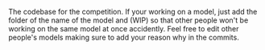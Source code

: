 The codebase for the competition. If your working on a model, just add the folder of the name of the model and (WIP) so that other people won't be working on the same model at once accidently. Feel free to edit other people's models making sure to add your reason why in the commits.
